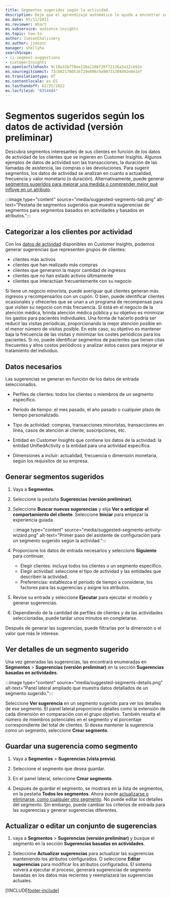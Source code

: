 ```yaml
---
title: Segmentos sugeridos según la actividad.
description: Deje que el aprendizaje automático le ayude a encontrar segmentos nuevos e interesantes según la actividad de los clientes.
ms.date: 05/11/2021
ms.reviewer: mhart
ms.subservice: audience-insights
ms.topic: how-to
author: JimsonChalissery
ms.author: jimsonc
manager: shellyha
searchScope:
- ci-segment-suggestions
- customerInsights
ms.openlocfilehash: 9c10a32b770ea110a1166f20f72116a3a12cb92e
ms.sourcegitcommit: 73cb021760516729e696c9a90731304d92e0e1ef
ms.translationtype: HT
ms.contentlocale: es-ES
ms.lasthandoff: 02/25/2022
ms.locfileid: "8354484"
---
```

# <a name="suggested-segments-based-on-activity-data-preview"></a>Segmentos sugeridos según los datos de actividad (versión preliminar)

Descubra segmentos interesantes de sus clientes en función de los datos de actividad de los clientes que se ingieren en Customer Insights. Algunos ejemplos de datos de actividad son las transacciones, la duración de las llamadas de asistencia, las compras o las devoluciones. Para sugerir segmentos, los datos de actividad se analizan en cuanto a actualidad, frecuencia y valor monetario (o duración). Alternativamente, puede generar [segmentos sugeridos para mejorar una medida o comprender mejor qué influye en un atributo](suggested-segments.md).

:::image type="content" source="media/suggested-segments-tab.png" alt-text="Pestaña de segmentos sugeridos que muestra sugerencias de segmentos para segmentos basados en actividades y basados en atributos.":::

## <a name="categorize-customers-by-activity"></a>Categorizar a los clientes por actividad

Con los [datos de actividad](activities.md) disponibles en Customer Insights, podemos generar sugerencias que representen grupos de clientes:

- clientes más activos 
- clientes que han realizado más compras 
- clientes que generaron la mayor cantidad de ingresos 
- clientes que no han estado activos últimamente 
- clientes que interactúan frecuentemente con su negocio  

Si tiene un negocio minorista, puede averiguar qué clientes generan más ingresos y recompensarlos con un cupón. O bien, puede identificar clientes ocasionales y ofrecerles que se unan a un programa de recompensas para que visiten su negocio con más frecuencia.
Si está en el negocio de la atención médica, brinda atención médica pública y su objetivo es minimizar los gastos para pacientes individuales. Una forma de hacerlo podría ser reducir las visitas periódicas, proporcionando la mejor atención posible en el menor número de visitas posible. En este caso, su objetivo es mantener baja la frecuencia de las visitas y minimizar los costes periódicos para los pacientes. Si no, puede identificar segmentos de pacientes que tienen citas frecuentes y altos costos periódicos y analizar estos casos para mejorar el tratamiento del individuo. 

## <a name="required-data"></a>Datos necesarios

Las sugerencias se generan en función de los datos de entrada seleccionados. 

- Perfiles de clientes: todos los clientes o miembros de un segmento específico. 

- Período de tiempo: el mes pasado, el año pasado o cualquier plazo de tiempo personalizado.

- Tipo de actividad: compras, transacciones minoristas, transacciones en línea, casos de atención al cliente, suscripciones, etc.  

- Entidad en Customer Insights que contiene los datos de la actividad: la entidad UnifiedActivity o la entidad para una actividad específica. 

- Dimensiones a incluir: actualidad, frecuencia o dimensión monetaria, según los requisitos de su empresa.

## <a name="generate-suggested-segments"></a>Generar segmentos sugeridos

1. Vaya a **Segmentos**.

1. Seleccione la pestaña **Sugerencias (versión preliminar)**.

1. Seleccione **Buscar nuevas sugerencias** y elija **Ver o anticipar el comportamiento del cliente**. Seleccione **Iniciar** para empezar la experiencia guiada.

   :::image type="content" source="media/suggested-segments-activity-wizard.png" alt-text="Primer paso del asistente de configuración para un segmento sugerido según la actividad.":::

1. Proporcione los datos de entrada necesarios y seleccione **Siguiente** para continuar.

   - Elegir clientes: incluya todos los clientes o un segmento específico.
   - Elegir actividad: seleccione el tipo de actividad y las entidades que describen la actividad.
   - Preferencias: establezca el período de tiempo a considerar, los factores para las sugerencias y asigne los atributos.

1. Revise su entrada y seleccione **Ejecutar** para ejecutar el modelo y generar sugerencias.

1. Dependiendo de la cantidad de perfiles de clientes y de las actividades seleccionadas, puede tardar unos minutos en completarse. 

Después de generar las sugerencias, puede filtrarlas por la dimensión o el valor que más le interese. 

## <a name="view-details-of-a-suggested-segment"></a>Ver detalles de un segmento sugerido

Una vez generadas las sugerencias, las encontrará enumeradas en **Segmentos** > **Sugerencias (versión preliminar)** en la sección **Sugerencias basadas en actividades**.

:::image type="content" source="media/suggested-segments-details.png" alt-text="Panel lateral ampliado que muestra datos detallados de un segmento sugerido.":::

Seleccione **Ver sugerencia** en un segmento sugerido para ver los detalles de ese segmento. El panel lateral proporciona detalles como la extensión de cada dimensión en comparación con el grupo objetivo. También resalta el número de miembros potenciales en el segmento y el porcentaje correspondiente del total de clientes. Si desea mantener la sugerencia como un segmento, seleccione **Crear segmento**.    

## <a name="save-a-suggestion-as-a-segment"></a>Guardar una sugerencia como segmento

1. Vaya a **Segmentos** > **Sugerencias (vista previa)**.

1. Seleccione el segmento que desea guardar. 

1. En el panel lateral, seleccione **Crear segmento**. 

1. Después de guardar el segmento, se mostrará en la lista de segmentos, en la pestaña **Todos los segmentos**. Ahora puede [actualizarse o eliminarse, como cualquier otro segmento](segments.md). No puede editar los detalles del segmento. Sin embargo, puede cambiar los criterios de entrada para las sugerencias y generar sugerencias diferentes.

## <a name="refresh-or-edit-a-set-of-suggestions"></a>Actualizar o editar un conjunto de sugerencias

1. vaya a **Segmentos** > **Sugerencias (versión preliminar)** y busque el segmento en la sección **Sugerencias basadas en actividades**.

1. Seleccione **Actualizar sugerencias** para actualizar las sugerencias manteniendo los atributos configurados. O seleccione **Editar sugerencias** para modificar los atributos configurados. El sistema volverá a ejecutar el proceso, generará sugerencias de segmento basadas en los datos más recientes y reemplazará las sugerencias actuales.

[!INCLUDE[footer-include](../includes/footer-banner.md)]
